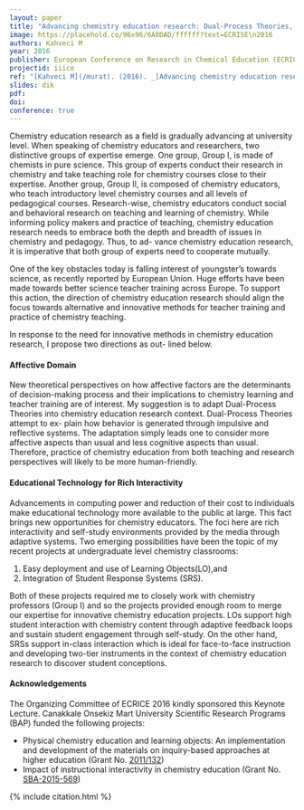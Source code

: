 ```yaml
---
layout: paper
title: "Advancing chemistry education research: Dual-Process Theories, Learning Objects and Student Response Systems (Keynote Lecture)"
image: https://placehold.co/96x96/6A0DAD/ffffff?text=ECRISE\n2016
authors: Kahveci M
year: 2016
publisher: European Conference on Research in Chemical Education (ECRICE)
projectid: iiice
ref: "[Kahveci M](/murat). (2016). _[Advancing chemistry education research: Dual-Process Theories, Learning Objects and Student Response Systems](/rol)_ (Keynote Lecture). Paper presented at the European Conference on Research in Chemical Education (ECRICE), Barcelona. September 7 – 10, 2016."
slides: dik
pdf: 
doi:
conference: true
---
```


Chemistry education research as a field is gradually advancing at university level. When speaking of chemistry educators and researchers, two distinctive groups of expertise emerge. One group, Group I, is made of chemists in pure science. This group of experts conduct their research in chemistry and take teaching role for chemistry courses close to their expertise. Another group, Group II, is composed of chemistry educators, who teach introductory level chemistry courses and all levels of pedagogical courses. Research-wise, chemistry educators conduct social and behavioral research on teaching and learning of chemistry. While informing policy makers and practice of teaching, chemistry education research needs to embrace both the depth and breadth of issues in chemistry and pedagogy. Thus, to ad- vance chemistry education research, it is imperative that both group of experts need to cooperate mutually.

One of the key obstacles today is falling interest of youngster’s towards science, as recently reported by European Union. Huge efforts have been made towards better science teacher training across Europe. To support this action, the direction of chemistry education research should align the focus towards alternative and innovative methods for teacher training and practice of chemistry teaching.

In response to the need for innovative methods in chemistry education research, I propose two directions as out- lined below.

#### Affective Domain

New theoretical perspectives on how affective factors are the determinants of decision-making process and their implications to chemistry learning and teacher training are of interest. My suggestion is to adapt Dual-Process Theories into chemistry education research context. Dual-Process Theories attempt to ex- plain how behavior is generated through impulsive and reflective systems. The adaptation simply leads one to consider more affective aspects than usual and less cognitive aspects than usual. Therefore, practice of chemistry education from both teaching and research perspectives will likely to be more human-friendly.

#### Educational Technology for Rich Interactivity

Advancements in computing power and reduction of their cost to individuals make educational technology more available to the public at large. This fact brings new opportunities for chemistry educators. The foci here are rich interactivity and self-study environments provided by the media through adaptive systems. Two emerging possibilities have been the topic of my recent projects at undergraduate level chemistry classrooms:

  1. Easy deployment and use of Learning Objects(LO),and
  2. Integration of Student Response Systems (SRS).

Both of these projects required me to closely work with chemistry professors (Group I) and so the projects provided enough room to merge our expertise for innovative chemistry education projects. LOs support high student interaction with chemistry content through adaptive feedback loops and sustain student engagement through self-study. On the other hand, SRSs support in-class interaction which is ideal for face-to-face instruction and developing two-tier instruments in the context of chemistry education research to discover student conceptions.

#### Acknowledgements

The Organizing Committee of ECRICE 2016 kindly sponsored this Keynote Lecture. Canakkale Onsekiz Mart University Scientific Research Programs (BAP) funded the following projects:

 - Physical chemistry education and learning objects: An implementation and development of the materials on inquiry-based approaches at higher education (Grant No. [2011/132](/vzm))
 - Impact of instructional interactivity in chemistry education (Grant No. [SBA-2015-569](/zhm))

{% include citation.html %}